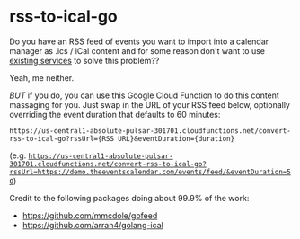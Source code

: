 # rss-to-ical-go

Do you have an RSS feed of events you want to import into a calendar manager as .ics / iCal content and for some reason don't want to use [existing services](https://zapier.com/apps/google-calendar/integrations/rss/1449/create-google-calendar-events-from-rss-feed-items) to solve this problem??

Yeah, me neither.

_BUT_ if you do, you can use this Google Cloud Function to do this content massaging for you. Just swap in the URL of your RSS feed below, optionally overriding the event duration that defaults to 60 minutes:

`https://us-central1-absolute-pulsar-301701.cloudfunctions.net/convert-rss-to-ical-go?rssUrl={RSS URL}&eventDuration={duration}`


(e.g. [`https://us-central1-absolute-pulsar-301701.cloudfunctions.net/convert-rss-to-ical-go?rssUrl=https://demo.theeventscalendar.com/events/feed/&eventDuration=50`](https://us-central1-absolute-pulsar-301701.cloudfunctions.net/convert-rss-to-ical-go?rssUrl=https://demo.theeventscalendar.com/events/feed/&eventDuration=50))


Credit to the following packages doing about 99.9% of the work:
 - https://github.com/mmcdole/gofeed
 - https://github.com/arran4/golang-ical
